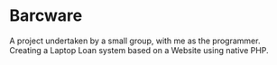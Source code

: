 # Barcware
A project undertaken by a small group, with me as the programmer. Creating a Laptop Loan system based on a Website using native PHP.
